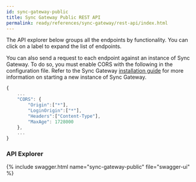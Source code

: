 ```yaml
---
id: sync-gateway-public
title: Sync Gateway Public REST API
permalink: ready/references/sync-gateway/rest-api/index.html
---
```


The API explorer below groups all the endpoints by functionality. You can click on a label to expand the list of endpoints.

You can also send a request to each endpoint against an instance of Sync Gateway. To do so, you must enable CORS with the following in the configuration file. Refer to the Sync Gateway [installation guide](/documentation/mobile/current/installation/sync-gateway/index.html) for more information on starting a new instance of Sync Gateway.

```javascript
{
	...
	"CORS": {
		"Origin":["*"],
		"LoginOrigin":["*"],
		"Headers":["Content-Type"],
		"MaxAge": 1728000
	},
	...
}
```

### API Explorer

{% include swagger.html name="sync-gateway-public" file="swagger-ui" %}